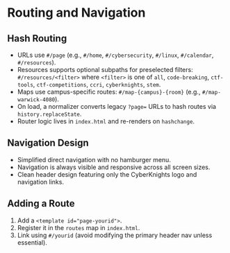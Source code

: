 # Routing and Navigation

## Hash Routing

- URLs use `#/page` (e.g., `#/home`, `#/cybersecurity`, `#/linux`, `#/calendar`, `#/resources`).
- Resources supports optional subpaths for preselected filters: `#/resources/<filter>` where `<filter>` is one of `all`, `code-breaking`, `ctf-tools`, `ctf-competitions`, `ccri`, `cyberknights`, `stem`.
- Maps use campus-specific routes: `#/map-{campus}-{room}` (e.g., `#/map-warwick-4080`).
- On load, a normalizer converts legacy `?page=` URLs to hash routes via `history.replaceState`.
- Router logic lives in `index.html` and re-renders on `hashchange`.

## Navigation Design

- Simplified direct navigation with no hamburger menu.
- Navigation is always visible and responsive across all screen sizes.
- Clean header design featuring only the CyberKnights logo and navigation links.

## Adding a Route

1. Add a `<template id="page-yourid">`.
2. Register it in the `routes` map in `index.html`.
3. Link using `#/yourid` (avoid modifying the primary header nav unless essential).
